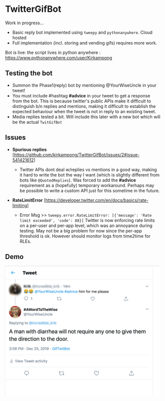 # TwitterGifBot
Work in progress...
- Basic reply bot implemented using `tweepy` and `pythonanywhere`. Cloud hosted 
- Full implementation (incl. storing and vending gifs) requires more work.

Bot is live: the script lives in python anywhere : https://www.pythonanywhere.com/user/Kirkampong


## Testing the bot
* Summon the Phase1(reply) bot by mentioning @YourWiseUncle in your tweet!
* You must include #hashtag **#advice** in your tweet to get a response from the bot. This is because twitter's public APIs make it difficult to distinguish b/n replies and mentions, making it difficult to establish the expected behaviour when the tweet is not in reply to an existing tweet. 
* Media replies tested a bit. Will include this later with a new bot which will be the actual `TwitGifBot`

## Issues
* **Spurious replies** [https://github.com/kirkampong/TwitterGifBot/issues/2#issue-541421612] 
  - Twitter APIs dont deal w/replies vs mentions in a good way, making it hard to write the bot the way I want (which is slightly different from bots like `@QuotedReplies`). Was forced to add the **#advice** requirement as a (hopefully) temporary workaround. Perhaps may be possible to write a custom API just for this sometime in the future.
  
* **RateLimitError** [https://developer.twitter.com/en/docs/basics/rate-limiting] 
  - Error Msg >> `tweepy.error.RateLimitError: [{'message': 'Rate limit exceeded', 'code': 88}]`
  Twitter is now enforcing rate limits on a per-user and per-app level, which was an annoyance during testing. May not be a big problem for now since the per-app threshold is ok. However should monitor logs from time2time for RLEs.
  
## Demo
![bot in action](demo/advice2.png)
